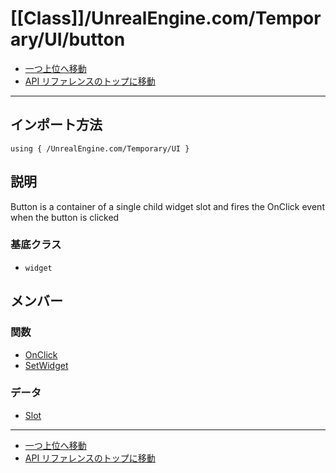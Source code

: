 # [[Class]]/UnrealEngine.com/Temporary/UI/button

- [一つ上位へ移動](../main.md)
- [API リファレンスのトップに移動](../../../../main.md)

---

## インポート方法

```verse
using { /UnrealEngine.com/Temporary/UI }
```

## 説明

Button is a container of a single child widget slot and fires the OnClick event when the button is clicked

### 基底クラス

- `widget`

## メンバー

### 関数

- [OnClick](./F_OnClick/main.md)
- [SetWidget](./F_SetWidget/main.md)

### データ

- [Slot](./D_Slot/main.md)

---

- [一つ上位へ移動](../main.md)
- [API リファレンスのトップに移動](../../../../main.md)
